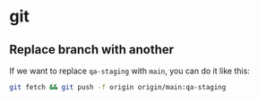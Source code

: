# git

## Replace branch with another

If we want to replace `qa-staging` with `main`, you can do it like this:

```bash
git fetch && git push -f origin origin/main:qa-staging
```

